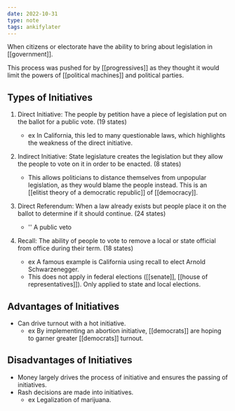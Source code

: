 ```yaml
---
date: 2022-10-31
type: note
tags: ankifylater
---
```


When citizens or electorate have the ability to bring about legislation in [[government]].

This process was pushed for by [[progressives]] as they thought it would limit the powers of [[political machines]] and political parties.

## Types of Initiatives
1. Direct Initiative: The people by petition have a piece of legislation put on the ballot for a public vote. (19 states)
	- ex In California, this led to many questionable laws, which highlights the weakness of the direct initiative.

2. Indirect Initiative: State legislature creates the legislation but they allow the people to vote on it in order to be enacted. (8 states)
	- This allows politicians to distance themselves from unpopular legislation, as they would blame the people instead. This is an [[elitist theory of a democratic republic]] of [[democracy]].

3. Direct Referendum: When a law already exists but people place it on the ballot to determine if it should continue. (24 states)
	- '' A public veto

4. Recall: The ability of people to vote to remove a local or state official from office during their term. (18 states)
	- ex A famous example is California using recall to elect Arnold Schwarzenegger.
	- This does not apply in federal elections ([[senate]], [[house of representatives]]). Only applied to state and local elections.

## Advantages of Initiatives
- Can drive turnout with a hot initiative.
	- ex By implementing an abortion initiative, [[democrats]] are hoping to garner greater [[democrats]] turnout.

## Disadvantages of Initiatives
- Money largely drives the process of initiative and ensures the passing of initiatives.
- Rash decisions are made into initiatives.
	- ex Legalization of marijuana.
